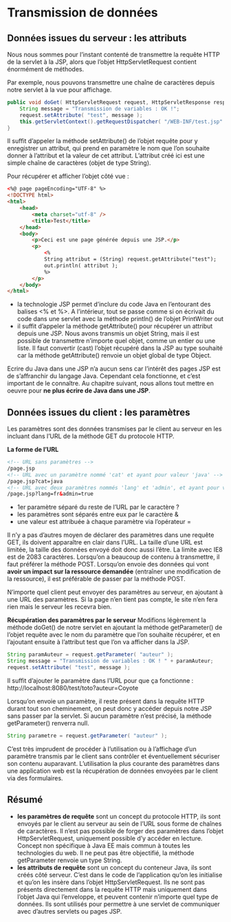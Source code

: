 # Transmission de données

## Données issues du serveur : les attributs
Nous nous sommes pour l’instant contenté de transmettre la requête HTTP de la servlet à la JSP, alors que l’objet HttpServletRequest contient énormément de méthodes.

Par exemple, nous pouvons transmettre une chaîne de caractères depuis notre servlet à la vue pour affichage.

```java
public void doGet( HttpServletRequest request, HttpServletResponse response ) throws ServletException, IOException{
	String message = "Transmission de variables : OK !";
	request.setAttribute( "test", message );
	this.getServletContext().getRequestDispatcher( "/WEB-INF/test.jsp" ).forward( request, response );
}
```

Il suffit d’appeler la méthode setAttribute() de l’objet requête pour y enregistrer un attribut, qui prend en paramètre le nom que l’on souhaite donner à l’attribut et la valeur de cet attribut.
L’attribut créé ici est une simple chaîne de caractères (objet de type String).

Pour récupérer et afficher l’objet côté vue :

```html
<%@ page pageEncoding="UTF-8" %>
<!DOCTYPE html>
<html>
    <head>
        <meta charset="utf-8" />
        <title>Test</title>
    </head>
    <body>
        <p>Ceci est une page générée depuis une JSP.</p>
        <p>
            <%
            String attribut = (String) request.getAttribute("test");
            out.println( attribut );
            %>
        </p>
    </body>
</html>
```

- la technologie JSP permet d’inclure du code Java en l’entourant des balises <% et %>. A l’intérieur, tout se passe comme si on écrivait du code dans une servlet avec la méthode println() de l’objet PrintWriter out
- il suffit d’appeler la méthode getAttribute() pour récupérer un attribut depuis une JSP. Nous avons transmis un objet String, mais il est possible de transmettre n’importe quel objet, comme un entier ou une liste. Il faut convertir (cast) l’objet récupéré dans la JSP au type souhaité car la méthode getAttribute() renvoie un objet global de type Object.

Ecrire du Java dans une JSP n’a aucun sens car l’intérêt des pages JSP est de s’affranchir du langage Java.
Cependant cela fonctionne, et c’est important de le connaître. Au chapitre suivant, nous allons tout mettre en oeuvre pour **ne plus écrire de Java dans une JSP**.


## Données issues du client : les paramètres

Les paramètres sont des données transmises par le client au serveur en les incluant dans l’URL de la méthode GET du protocole HTTP.

**La forme de l’URL**

```html
<!-- URL sans paramètres -->
/page.jsp
<!-- URL avec un paramètre nommé 'cat' et ayant pour valeur 'java' -->
/page.jsp?cat=java
<!-- URL avec deux paramètres nommés 'lang' et 'admin', et ayant pour valeur respectivement 'fr' et 'true' -->
/page.jsp?lang=fr&admin=true
```

- 1er paramètre séparé du reste de l’URL par le caractère ?
- les paramètres sont séparés entre eux par le caractère &
- une valeur est attribuée à chaque paramètre via l’opérateur =

Il n’y a pas d’autres moyen de déclarer des paramètres dans une requête GET, ils doivent apparaître en clair dans l’URL. La taille d’une URL est limitée, la taille des données envoyé doit donc aussi l’être. La limite avec IE8 est de 2083 caractères. Lorsqu’on a beaucoup de contenu à transmettre, il faut préférer la méthode POST.
Lorsqu’on envoie des données qui vont **avoir un impact sur la ressource demandée** (entraîner une modification de la ressource), il est préférable de passer par la méthode POST.

N’importe quel client peut envoyer des paramètres au serveur, en ajoutant à une URL des paramètres. Si la page n’en tient pas compte, le site n’en fera rien mais le serveur les recevra bien.

**Récupération des paramètres par le serveur**
Modifions légèrement la méthode doGet() de notre servlet en ajoutant la méthode getParameter() de l’objet requête avec le nom du paramètre que l’on souhaite récupérer, et en l’ajoutant ensuite à l’attribut test que l’on va afficher dans la JSP.

```java
String paramAuteur = request.getParameter( "auteur" );
String message = "Transmission de variables : OK ! " + paramAuteur;
request.setAttribute( "test", message );
```

Il suffit d’ajouter le paramètre dans l’URL pour que ça fonctionne : http://localhost:8080/test/toto?auteur=Coyote

Lorsqu’on envoie un paramètre, il reste présent dans la requête HTTP durant tout son cheminement, on peut donc y accéder depuis notre JSP sans passer par la servlet. Si aucun paramètre n’est précisé, la méthode getParameter() renverra null.

```java
String parametre = request.getParameter( "auteur" );
```

C’est très imprudent de procéder à l’utilisation ou à l’affichage d’un paramètre transmis par le client sans contrôler et éventuellement sécuriser son contenu auparavant.
L’utilisation la plus courante des paramètres dans une application web est la récupération de données envoyées par le client via des formulaires.


## Résumé

- **les paramètres de requête** sont un concept du protocole HTTP, ils sont envoyés par le client au serveur au sein de l’URL sous forme de chaînes de caractères. Il n’est pas possible de forger des paramètres dans l’objet HttpServletRequest, uniquement possible d’y accéder en lecture. Concept non spécifique à Java EE mais commun à toutes les technologies du web. Il ne peut pas être objectifié, la méthode getParameter renvoie un type String.
- **les attributs de requête** sont un concept du conteneur Java, ils sont créés côté serveur. C’est dans le code de l’application qu’on les initialise et qu’on les insère dans l’objet HttpServletRequest. Ils ne sont pas présents directement dans la requête HTTP mais uniquement dans l’objet Java qui l’enveloppe, et peuvent contenir n’importe quel type de données. Ils sont utilisés pour permettre à une servlet de communiquer avec d’autres servlets ou pages JSP.
